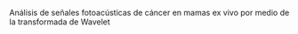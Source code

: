 Análisis de señales fotoacústicas de cáncer en mamas ex vivo por medio de la transformada de Wavelet
